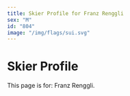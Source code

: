 ```yaml
---
title: Skier Profile for Franz Renggli
sex: "M"
id: "804"
image: "/img/flags/sui.svg" 
---
```


# Skier Profile

This page is for: Franz Renggli.
    